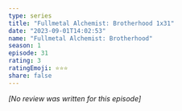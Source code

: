 ```yaml
---
type: series
title: "Fullmetal Alchemist: Brotherhood 1x31"
date: "2023-09-01T14:02:53"
name: "Fullmetal Alchemist: Brotherhood"
season: 1
episode: 31
rating: 3
ratingEmoji: ⭐️⭐️⭐️
share: false
---
```


_[No review was written for this episode]_
